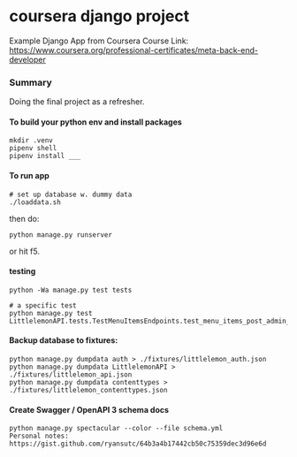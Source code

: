 # coursera django project

Example Django App from Coursera Course
Link: https://www.coursera.org/professional-certificates/meta-back-end-developer

### Summary

Doing the final project as a refresher.

#### To build your python env and install packages

```
mkdir .venv
pipenv shell
pipenv install ___
```

#### To run app

```
# set up database w. dummy data
./loaddata.sh
```

then do:

```
python manage.py runserver
```

or hit f5.

#### testing

```
python -Wa manage.py test tests

# a specific test
python manage.py test LittlelemonAPI.tests.TestMenuItemsEndpoints.test_menu_items_post_admin_only
```

#### Backup database to fixtures:

```
python manage.py dumpdata auth > ./fixtures/littlelemon_auth.json
python manage.py dumpdata LittlelemonAPI > ./fixtures/littlelemon_api.json
python manage.py dumpdata contenttypes > ./fixtures/littlelemon_contenttypes.json
```

#### Create Swagger / OpenAPI 3 schema docs

```
python manage.py spectacular --color --file schema.yml
Personal notes: https://gist.github.com/ryansutc/64b3a4b17442cb50c75359dec3d96e6d
```
